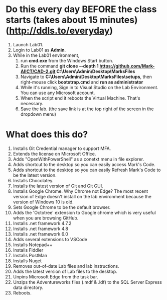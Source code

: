 
# Do this every day **BEFORE** the class starts (takes about 15 minutes)  (http://ddls.to/everyday)
1. Launch Lab01.
2. Login to Lab01 as **Admin**.
3. While in the Lab01 environment,
   1. run **cmd.exe** from the Windows  Start button.
   2. Run the command **git clone --depth 1 https://github.com/Mark-AIICT/CAD-2.git C:\Users\Admin\Desktop\MarksFiles**
   3. Navigate to **C:\Users\Admin\Desktop\MarksFiles\setups**, then right-mouse click **bootstrap.cmd** and **run as administrator**
   4. While it's running, Sign in to Visual Studio on the Lab Environment. You can use any Microsoft account.
   5. When the script end it reboots the Virtual Machine. That's necessary.
   6. Save the lab. (the save link is at the top right of the screen in the dropdown menu)

# What does this do?
1. Installs Git Credential manager to support MFA.
2. Extends the license on Microsoft Office.
3. Adds "OpenWithPowerShell" as a conetxt menu in file explorer.
4. Adds shortcut to the desktop so you can easily access Mark's Code.
4. Adds shortcut to the desktop so you can easily Refresh Mark's Code to be the latest version.
5. Installs Chocolatey.
6. Installs the latest version of Git and Git GUI.
7. Installs Google Chrome. Why Chrome not Edge? The most recent version of Edge doesn't install on the lab environment because the version of Windows 10 is old.
8. Sets Google Chrome to be the default browser.
9. Adds the 'Octotree' extension to Google chrome which is very useful when you are browsing GitHub.
10. Installs .net framework 4.7.2
10. Installs .net framework 4.8
11. Installs .net framework 6.0
11. Adds several extensions to VSCode
12. Installs Notepad++
13. Installs Fiddler
13. Installs PostMan
13. Installs Nuget
13. Removes out-of-date Lab files and lab instructions.
14. Adds the latest version of Lab files to the desktop.
15. Unpins Microsoft Edge from the task bar.
15. Unzips the Adventureworks files (.mdf & .ldf) to the SQL Server Express data directory.
15. Reboots.